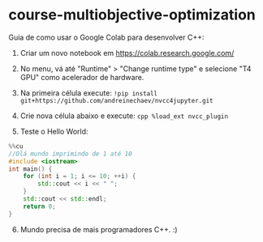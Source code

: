 # course-multiobjective-optimization

Guia de como usar o Google Colab para desenvolver C++:

1) Criar um novo notebook em https://colab.research.google.com/

2) No menu, vá até "Runtime" > "Change runtime type" e selecione "T4 GPU" como acelerador de hardware.

3) Na primeira célula execute: ``` !pip install git+https://github.com/andreinechaev/nvcc4jupyter.git ```

4) Crie nova célula abaixo e execute: ```cpp %load_ext nvcc_plugin ```

5) Teste o Hello World:
```cpp
%%cu
//Olá mundo imprimindo de 1 até 10
#include <iostream>
int main() {
    for (int i = 1; i <= 10; ++i) {
        std::cout << i << " ";
    }
    std::cout << std::endl;
    return 0;
}
```
6) Mundo precisa de mais programadores C++. :) 
